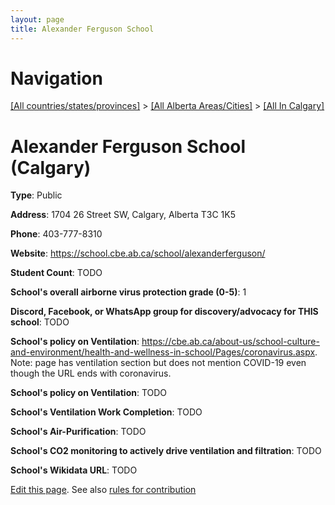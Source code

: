 ```yaml
---
layout: page
title: Alexander Ferguson School
---
```

# Navigation

[[All countries/states/provinces]](../../..) > [[All Alberta Areas/Cities]](../..) > [[All In Calgary]](..)

# Alexander Ferguson School (Calgary)

**Type**: Public

**Address**: 1704 26 Street SW, Calgary, Alberta T3C 1K5

**Phone**: 403-777-8310

**Website**: <https://school.cbe.ab.ca/school/alexanderferguson/>

**Student Count**: TODO

**School's overall airborne virus protection grade (0-5)**: 1

**Discord, Facebook, or WhatsApp group for discovery/advocacy for THIS school**: TODO

**School's policy on Ventilation**: <https://cbe.ab.ca/about-us/school-culture-and-environment/health-and-wellness-in-school/Pages/coronavirus.aspx>. Note: page has ventilation section but does not mention COVID-19 even though the URL ends with coronavirus.

**School's policy on Ventilation**: TODO

**School's Ventilation Work Completion**: TODO

**School's Air-Purification**: TODO

**School's CO2 monitoring to actively drive ventilation and filtration**: TODO

**School's Wikidata URL**: TODO


[Edit this page](https://github.com/ventilate-schools/AB/edit/main/./Calgary/Alexander_Ferguson_School.md). See also [rules for contribution](../../../contribution-rules/)